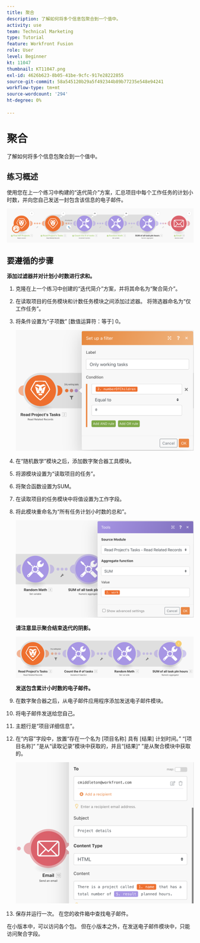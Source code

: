 ```yaml
---
title: 聚合
description: 了解如何将多个信息包聚合到一个值中。
activity: use
team: Technical Marketing
type: Tutorial
feature: Workfront Fusion
role: User
level: Beginner
kt: 11047
thumbnail: KT11047.png
exl-id: 4626b623-8b05-41be-9cfc-917e28222855
source-git-commit: 58a545120b29a5f492344b89b77235e548e94241
workflow-type: tm+mt
source-wordcount: '294'
ht-degree: 0%

---
```


# 聚合

了解如何将多个信息包聚合到一个值中。

## 练习概述

使用您在上一个练习中构建的“迭代简介”方案，汇总项目中每个工作任务的计划小时数，并向您自己发送一封包含该信息的电子邮件。

![聚合映像1](../12-exercises/assets/aggregation-walkthrough-1.png)

## 要遵循的步骤

**添加过滤器并对计划小时数进行求和。**

1. 克隆在上一个练习中创建的“迭代简介”方案，并将其命名为“聚合简介”。
1. 在读取项目的任务模块和计数任务模块之间添加过滤器。 将筛选器命名为“仅工作任务”。
1. 将条件设置为“子项数” [数值运算符：等于] 0。

   ![聚合映像2](../12-exercises/assets/aggregation-walkthrough-2.png)

1. 在“随机数学”模块之后，添加数字聚合器工具模块。
1. 将源模块设置为“读取项目的任务”。
1. 将聚合函数设置为SUM。
1. 在读取项目的任务模块中将值设置为工作字段。
1. 将此模块重命名为“所有任务计划小时数的总和”。

   ![聚合映像3](../12-exercises/assets/aggregation-walkthrough-3.png)

   **请注意显示聚合结束迭代的阴影。**

   ![聚合映像4](../12-exercises/assets/aggregation-walkthrough-4.png)

   **发送包含累计小时数的电子邮件。**

1. 在数字聚合器之后，从电子邮件应用程序添加发送电子邮件模块。
1. 将电子邮件发送给您自己。
1. 主题行是“项目详细信息”。
1. 在“内容”字段中，放置“存在一个名为 [项目名称] 具有 [结果] 计划时间。” “[项目名称]“ ”是从“读取记录”模块中获取的，并且“[结果]“ ”是从聚合模块中获取的。

   ![聚合图像5](../12-exercises/assets/aggregation-walkthrough-5.png)

1. 保存并运行一次。 在您的收件箱中查找电子邮件。

在小版本中，可以访问各个包。 但在小版本之外，在发送电子邮件模块中，只能访问聚合字段。
